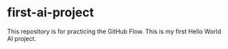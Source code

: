 # first-ai-project
This repository is for practicing the GitHub Flow.
This is my first Hello World AI project. 
